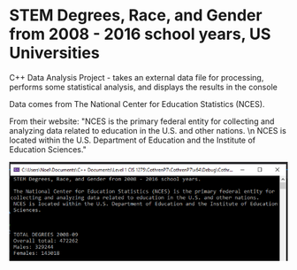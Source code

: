 # STEM Degrees, Race, and Gender from 2008 - 2016 school years, US Universities

C++ Data Analysis Project - takes an external data file for processing, performs some statistical analysis, and displays the results in the console

Data comes from The National Center for Education Statistics (NCES). 

From their website: "NCES is the primary federal entity for collecting and analyzing data related to education in the U.S. and other nations. \n NCES is located within the U.S. Department of Education and the Institute of Education Sciences."

![screenshot](Screenshot.png)
